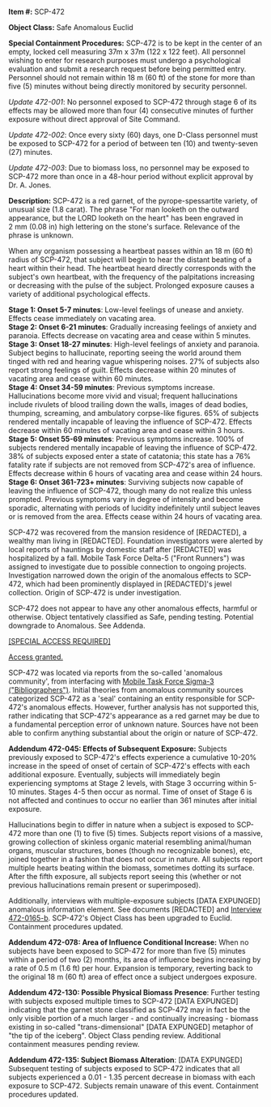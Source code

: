 **Item #:** SCP-472

**Object Class:** Safe Anomalous Euclid

**Special Containment Procedures:** SCP-472 is to be kept in the center of an empty, locked cell measuring 37m x 37m (122 x 122 feet). All personnel wishing to enter for research purposes must undergo a psychological evaluation and submit a research request before being permitted entry. Personnel should not remain within 18 m (60 ft) of the stone for more than five (5) minutes without being directly monitored by security personnel.

_Update 472-001_: No personnel exposed to SCP-472 through stage 6 of its effects may be allowed more than four (4) consecutive minutes of further exposure without direct approval of Site Command.

_Update 472-002_: Once every sixty (60) days, one D-Class personnel must be exposed to SCP-472 for a period of between ten (10) and twenty-seven (27) minutes.

_Update 472-003_: Due to biomass loss, no personnel may be exposed to SCP-472 more than once in a 48-hour period without explicit approval by Dr. A. Jones.

**Description:** SCP-472 is a red garnet, of the pyrope-spessartite variety, of unusual size (1.8 carat). The phrase "For man looketh on the outward appearance, but the LORD looketh on the heart" has been engraved in 2 mm (0.08 in) high lettering on the stone's surface. Relevance of the phrase is unknown.

When any organism possessing a heartbeat passes within an 18 m (60 ft) radius of SCP-472, that subject will begin to hear the distant beating of a heart within their head. The heartbeat heard directly corresponds with the subject's own heartbeat, with the frequency of the palpitations increasing or decreasing with the pulse of the subject. Prolonged exposure causes a variety of additional psychological effects.

**Stage 1: Onset 5-7 minutes**: Low-level feelings of unease and anxiety. Effects cease immediately on vacating area.  
**Stage 2: Onset 6-21 minutes**: Gradually increasing feelings of anxiety and paranoia. Effects decrease on vacating area and cease within 5 minutes.  
**Stage 3: Onset 18-27 minutes**: High-level feelings of anxiety and paranoia. Subject begins to hallucinate, reporting seeing the world around them tinged with red and hearing vague whispering noises. 27% of subjects also report strong feelings of guilt. Effects decrease within 20 minutes of vacating area and cease within 60 minutes.  
**Stage 4: Onset 34-59 minutes**: Previous symptoms increase. Hallucinations become more vivid and visual; frequent hallucinations include rivulets of blood trailing down the walls, images of dead bodies, thumping, screaming, and ambulatory corpse-like figures. 65% of subjects rendered mentally incapable of leaving the influence of SCP-472. Effects decrease within 60 minutes of vacating area and cease within 3 hours.  
**Stage 5: Onset 55-69 minutes**: Previous symptoms increase. 100% of subjects rendered mentally incapable of leaving the influence of SCP-472. 38% of subjects exposed enter a state of catatonia; this state has a 76% fatality rate if subjects are not removed from SCP-472's area of influence. Effects decrease within 6 hours of vacating area and cease within 24 hours.  
**Stage 6: Onset 361-723+ minutes**: Surviving subjects now capable of leaving the influence of SCP-472, though many do not realize this unless prompted. Previous symptoms vary in degree of intensity and become sporadic, alternating with periods of lucidity indefinitely until subject leaves or is removed from the area. Effects cease within 24 hours of vacating area.

SCP-472 was recovered from the mansion residence of \[REDACTED\], a wealthy man living in \[REDACTED\]. Foundation investigators were alerted by local reports of hauntings by domestic staff after \[REDACTED\] was hospitalized by a fall. Mobile Task Force Delta-5 ("Front Runners") was assigned to investigate due to possible connection to ongoing projects. Investigation narrowed down the origin of the anomalous effects to SCP-472, which had been prominently displayed in \[REDACTED\]'s jewel collection. Origin of SCP-472 is under investigation.

SCP-472 does not appear to have any other anomalous effects, harmful or otherwise. Object tentatively classified as Safe, pending testing. Potential downgrade to Anomalous. See Addenda.

[\[SPECIAL ACCESS REQUIRED\]](javascript:;)

[Access granted.](javascript:;)

SCP-472 was located via reports from the so-called 'anomalous community', from interfacing with [Mobile Task Force Sigma-3 ("Bibliographers")](/another-goddamn-magic-system). Initial theories from anomalous community sources categorized SCP-472 as a 'seal' containing an entity responsible for SCP-472's anomalous effects. However, further analysis has not supported this, rather indicating that SCP-472's appearance as a red garnet may be due to a fundamental perception error of unknown nature. Sources have not been able to confirm anything substantial about the origin or nature of SCP-472.

**Addendum 472-045: Effects of Subsequent Exposure:** Subjects previously exposed to SCP-472's effects experience a cumulative 10-20% increase in the speed of onset of certain of SCP-472's effects with each additional exposure. Eventually, subjects will immediately begin experiencing symptoms at Stage 2 levels, with Stage 3 occurring within 5-10 minutes. Stages 4-5 then occur as normal. Time of onset of Stage 6 is not affected and continues to occur no earlier than 361 minutes after initial exposure.

Hallucinations begin to differ in nature when a subject is exposed to SCP-472 more than one (1) to five (5) times. Subjects report visions of a massive, growing collection of skinless organic material resembling animal/human organs, muscular structures, bones (though no recognizable bones), etc, joined together in a fashion that does not occur in nature. All subjects report multiple hearts beating within the biomass, sometimes dotting its surface. After the fifth exposure, all subjects report seeing this (whether or not previous hallucinations remain present or superimposed).

Additionally, interviews with multiple-exposure subjects \[DATA EXPUNGED\] anomalous information element. See documents \[REDACTED\] and [Interview 472-0165-b](/interview-log-472-0165-b). SCP-472's Object Class has been upgraded to Euclid. Containment procedures updated.

**Addendum 472-078: Area of Influence Conditional Increase:** When no subjects have been exposed to SCP-472 for more than five (5) minutes within a period of two (2) months, its area of influence begins increasing by a rate of 0.5 m (1.6 ft) per hour. Expansion is temporary, reverting back to the original 18 m (60 ft) area of effect once a subject undergoes exposure.

**Addendum 472-130: Possible Physical Biomass Presence**: Further testing with subjects exposed multiple times to SCP-472 \[DATA EXPUNGED\] indicating that the garnet stone classified as SCP-472 may in fact be the only visible portion of a much larger - and continually increasing - biomass existing in so-called "trans-dimensional" \[DATA EXPUNGED\] metaphor of "the tip of the iceberg". Object Class pending review. Additional containment measures pending review.

**Addendum 472-135: Subject Biomass Alteration**: \[DATA EXPUNGED\] Subsequent testing of subjects exposed to SCP-472 indicates that all subjects experienced a 0.01 - 1.35 percent decrease in biomass with each exposure to SCP-472. Subjects remain unaware of this event. Containment procedures updated.